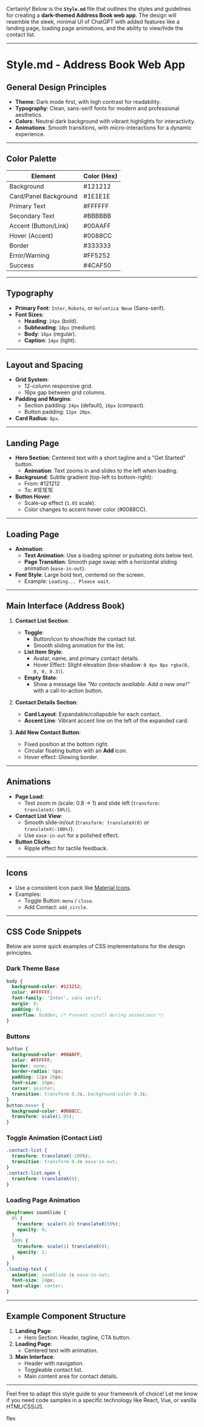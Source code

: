 Certainly! Below is the **`Style.md`** file that outlines the styles and guidelines for creating a **dark-themed Address Book web app**. The design will resemble the sleek, minimal UI of ChatGPT with added features like a landing page, loading page animations, and the ability to view/hide the contact list.

---

# **Style.md - Address Book Web App**

## **General Design Principles**
- **Theme**: Dark mode first, with high contrast for readability.
- **Typography**: Clean, sans-serif fonts for modern and professional aesthetics.
- **Colors**: Neutral dark background with vibrant highlights for interactivity.
- **Animations**: Smooth transitions, with micro-interactions for a dynamic experience.

---

## **Color Palette**
| Element              | Color (Hex) |
|----------------------|-------------|
| Background           | #121212     |
| Card/Panel Background| #1E1E1E     |
| Primary Text         | #FFFFFF     |
| Secondary Text       | #BBBBBB     |
| Accent (Button/Link) | #00AAFF     |
| Hover (Accent)       | #0088CC     |
| Border               | #333333     |
| Error/Warning        | #FF5252     |
| Success              | #4CAF50     |

---

## **Typography**
- **Primary Font**: `Inter`, `Roboto`, or `Helvetica Neue` (Sans-serif).
- **Font Sizes**:
  - **Heading**: `24px` (bold).
  - **Subheading**: `18px` (medium).
  - **Body**: `16px` (regular).
  - **Caption**: `14px` (light).

---

## **Layout and Spacing**
- **Grid System**: 
  - 12-column responsive grid.
  - 16px gap between grid columns.
- **Padding and Margins**:
  - Section padding: `24px` (default), `16px` (compact).
  - Button padding: `12px 20px`.
- **Card Radius**: `8px`.

---

## **Landing Page**
- **Hero Section**: Centered text with a short tagline and a "Get Started" button.
  - **Animation**: Text zooms in and slides to the left when loading.
- **Background**: Subtle gradient (top-left to bottom-right):
  - From: #121212
  - To: #1E1E1E
- **Button Hover**:
  - Scale-up effect (`1.05` scale).
  - Color changes to accent hover color (#0088CC).

---

## **Loading Page**
- **Animation**: 
  - **Text Animation**: Use a loading spinner or pulsating dots below text.
  - **Page Transition**: Smooth page swap with a horizontal sliding animation (`ease-in-out`).
- **Font Style**: Large bold text, centered on the screen.
  - Example: `Loading... Please wait`.

---

## **Main Interface (Address Book)**
1. **Contact List Section**:
   - **Toggle**: 
     - Button/icon to show/hide the contact list.
     - Smooth sliding animation for the list.
   - **List Item Style**:
     - Avatar, name, and primary contact details.
     - Hover Effect: Slight elevation (box-shadow: `0 4px 8px rgba(0, 0, 0, 0.3)`).
   - **Empty State**:
     - Show a message like *"No contacts available. Add a new one!"* with a call-to-action button.

2. **Contact Details Section**:
   - **Card Layout**: Expandable/collapsible for each contact.
   - **Accent Line**: Vibrant accent line on the left of the expanded card.

3. **Add New Contact Button**:
   - Fixed position at the bottom right.
   - Circular floating button with an **Add** icon.
   - Hover effect: Glowing border.

---

## **Animations**
- **Page Load**:
  - Text zoom in (scale: 0.8 → 1) and slide left (`transform: translateX(-50%)`).
- **Contact List View**:
  - Smooth slide-in/out (`transform: translateX(0)` or `translateX(-100%)`).
  - Use `ease-in-out` for a polished effect.
- **Button Clicks**:
  - Ripple effect for tactile feedback.

---

## **Icons**
- Use a consistent icon pack like [Material Icons](https://fonts.google.com/icons).
- Examples:
  - Toggle Button: `menu` / `close`.
  - Add Contact: `add_circle`.

---

## **CSS Code Snippets**
Below are some quick examples of CSS implementations for the design principles.

### Dark Theme Base
```css
body {
  background-color: #121212;
  color: #FFFFFF;
  font-family: 'Inter', sans-serif;
  margin: 0;
  padding: 0;
  overflow: hidden; /* Prevent scroll during animations */
}
```

### Buttons
```css
button {
  background-color: #00AAFF;
  color: #FFFFFF;
  border: none;
  border-radius: 8px;
  padding: 12px 20px;
  font-size: 16px;
  cursor: pointer;
  transition: transform 0.3s, background-color 0.3s;
}
button:hover {
  background-color: #0088CC;
  transform: scale(1.05);
}
```

### Toggle Animation (Contact List)
```css
.contact-list {
  transform: translateX(-100%);
  transition: transform 0.4s ease-in-out;
}
.contact-list.open {
  transform: translateX(0);
}
```

### Loading Page Animation
```css
@keyframes zoomSlide {
  0% {
    transform: scale(0.8) translateX(50%);
    opacity: 0;
  }
  100% {
    transform: scale(1) translateX(0);
    opacity: 1;
  }
}
.loading-text {
  animation: zoomSlide 1s ease-in-out;
  font-size: 24px;
  text-align: center;
}
```

---

## **Example Component Structure**
1. **Landing Page**:
   - Hero Section: Header, tagline, CTA button.
2. **Loading Page**:
   - Centered text with animation.
3. **Main Interface**:
   - Header with navigation.
   - Toggleable contact list.
   - Main content area for contact details.

---

Feel free to adapt this style guide to your framework of choice! Let me know if you need code samples in a specific technology like React, Vue, or vanilla HTML/CSS/JS.

flex